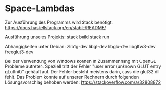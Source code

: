 # Space-Lambdas

Zur Ausführung des Programms wird Stack benötigt.
https://docs.haskellstack.org/en/stable/README/

Ausführung unseres Projekts:
stack build
stack run

Abhängigkeiten unter Debian:
zlib1g-dev libgl-dev libglu-dev libglfw3-dev freeglut3-dev

Bei der Verwendung von Windows können in Zusammenhang mit OpenGL Probleme autreten. Speziell tritt der Fehler "user error (unknown GLUT entry gLutInit)" gehäuft auf. Der Fehler besteht meistens darin, dass die glut32.dll fehlt. Das Problem konnte auf unseren Rechnern durch folgenden Lösungsvorschlag behoben werden:
https://stackoverflow.com/a/32808872
